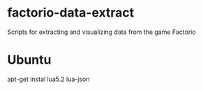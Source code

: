factorio-data-extract
=====================

Scripts for extracting and visualizing data from the game Factorio

Ubuntu
======

apt-get instal lua5.2 lua-json
